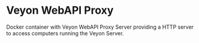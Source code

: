 Veyon WebAPI Proxy
==================

Docker container with Veyon WebAPI Proxy Server providing a HTTP server to access computers running the Veyon Server.
